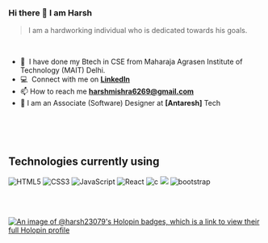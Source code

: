  
### Hi there 👋 I am Harsh

> I am a hardworking individual who is dedicated towards his goals.
<br />

- 🌱 &nbsp;I have done my Btech in CSE from Maharaja Agrasen Institute of Technology (MAIT) Delhi.
- :computer: &nbsp;Connect with me on **[LinkedIn]**
- 📫 How to reach me **harshmishra6269@gmail.com**
- 📝 I am an Associate (Software) Designer at **[Antaresh]** Tech


<br><br><br>

## Technologies currently using

<div>
  <img  alt="HTML5" src="https://img.shields.io/badge/html5-%23E34F26.svg?style=for-the-badge&logo=html5&logoColor=white"/>
  <img  alt="CSS3" src="https://img.shields.io/badge/css3-%231572B6.svg?style=for-the-badge&logo=css3&logoColor=white"/>
  <img  alt="JavaScript" src="https://img.shields.io/badge/javascript-%23323330.svg?style=for-the-badge&logo=javascript&logoColor=%23F7DF1E"/>
  <img  alt="React" src="https://img.shields.io/badge/react-%2320232a.svg?style=for-the-badge&logo=react&logoColor=%2361DAFB"/>
  <img  alt="c" src ="https://img.shields.io/badge/C-00599C?style=for-the-badge&logo=c&logoColor=white"/>
 <img src="https://img.shields.io/badge/C%2B%2B-00599C?style=for-the-badge&logo=c%2B%2B&logoColor=white" />
 
 
  <img  alt="bootstrap" src ="https://img.shields.io/badge/Bootstrap-563D7C?style=for-the-badge&logo=bootstrap&logoColor=white"/>

 
</div>

 
<br><br>

[linkedin]: https://www.linkedin.com/in/harsh-51629b149/
[Antares]: https://antares-tech.com/
[![An image of @harsh23079's Holopin badges, which is a link to view their full Holopin profile](https://holopin.me/harsh23079)](https://holopin.io/@harsh23079)
